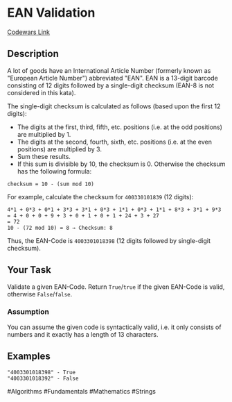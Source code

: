 # EAN Validation

[Codewars Link](https://www.codewars.com/kata/55563df50dda59adf900004d/python)

## Description

A lot of goods have an International Article Number (formerly known as "European Article Number") abbreviated "EAN". EAN is a 13-digit barcode consisting of 12 digits followed by a single-digit checksum (EAN-8 is not considered in this kata).

The single-digit checksum is calculated as follows (based upon the first 12 digits):

- The digits at the first, third, fifth, etc. positions (i.e. at the odd positions) are multiplied by 1.
- The digits at the second, fourth, sixth, etc. positions (i.e. at the even positions) are multiplied by 3.
- Sum these results.
- If this sum is divisible by 10, the checksum is 0. Otherwise the checksum has the following formula:

```
checksum = 10 - (sum mod 10)
```

For example, calculate the checksum for `400330101839` (12 digits):

```
4*1 + 0*3 + 0*1 + 3*3 + 3*1 + 0*3 + 1*1 + 0*3 + 1*1 + 8*3 + 3*1 + 9*3
= 4 + 0 + 0 + 9 + 3 + 0 + 1 + 0 + 1 + 24 + 3 + 27
= 72
10 - (72 mod 10) = 8 ⇒ Checksum: 8
```

Thus, the EAN-Code is `4003301018398` (12 digits followed by single-digit checksum).

## Your Task

Validate a given EAN-Code. Return `True`/`true` if the given EAN-Code is valid, otherwise `False`/`false`.

### Assumption

You can assume the given code is syntactically valid, i.e. it only consists of numbers and it exactly has a length of 13 characters.

## Examples

```
"4003301018398" - True
"4003301018392" - False
```

#Algorithms #Fundamentals #Mathematics #Strings